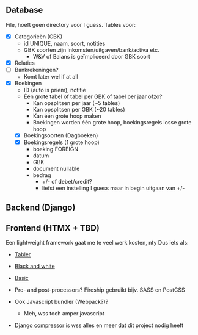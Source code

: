 ## Database
File, hoeft geen directory voor I guess.
Tables voor:
- [x] Categorieën (GBK)
	- id UNIQUE, naam, soort, notities
	- GBK soorten zijn inkomsten/uitgaven/bank/activa etc.
		- W&V of Balans is geïmpliceerd door GBK soort
- [x] Relaties
- [ ] Bankrekeningen?
	- Komt later wel if at all
- [x] Boekingen
	- ID (auto is priem), notitie
	- Één grote tabel of tabel per GBK of tabel per jaar ofzo?
		- Kan opsplitsen per jaar (~5 tables)
		- Kan opsplitsen per GBK (~20 tables)
		- Kan één grote hoop maken
		- Boekingen worden één grote hoop, boekingsregels losse grote hoop
	- [x] Boekingsoorten (Dagboeken)
	- [x] Boekingsregels (1 grote hoop)
		- boeking FOREIGN
		- datum
		- GBK
		- document nullable
		- bedrag
			- +/- of debet/credit?
			- liefst een instelling I guess maar in begin uitgaan van +/-
## Backend (Django)

## Frontend (HTMX + TBD)
Een lightweight framework gaat me te veel werk kosten, nty
Dus iets als:
- [Tabler](https://tabler.io/)
- [Black and white](https://www.figma.com/community/file/1201935147948130925)
- [Basic](https://www.figma.com/community/file/1088468250791967662)

- Pre- and post-processors? Fireship gebruikt bijv. SASS en PostCSS
- Ook Javascript bundler (Webpack?)?
	- Meh, wss toch amper javascript
- [Django compressor](https://django-compressor.readthedocs.io/en/stable/) is wss alles en meer dat dit project nodig heeft
